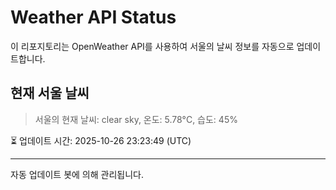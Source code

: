 
# Weather API Status

이 리포지토리는 OpenWeather API를 사용하여 서울의 날씨 정보를 자동으로 업데이트합니다.

## 현재 서울 날씨
> 서울의 현재 날씨: clear sky, 온도: 5.78°C, 습도: 45%

⏳ 업데이트 시간: 2025-10-26 23:23:49 (UTC)

---
자동 업데이트 봇에 의해 관리됩니다.
